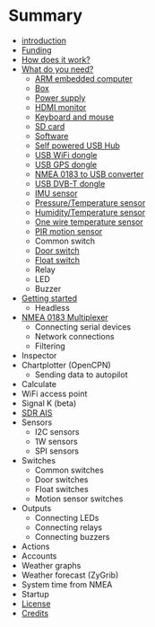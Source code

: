 # Summary

* [introduction](README.md)
* [Funding](funding.md)
* [How does it work?](how_does_it_work.md)
* [What do you need?](what_do_you_need.md)
   * [ARM embedded computer](arm_computer.md)
   * [Box](box.md)
   * [Power supply](power_supply.md)
   * [HDMI monitor](monitor.md)
   * [Keyboard and mouse](keyboard.md)
   * [SD card](sd_card.md)
   * [Software](software.md)
   * [Self powered USB Hub](hub.md)
   * [USB WiFi dongle](wifi_dongle.md)
   * [USB GPS dongle](gps_dongle.md)
   * [NMEA 0183 to USB converter](nmea_converter.md)
   * [USB DVB-T dongle](dvb-t_dongle.md)
   * [IMU sensor](imu_sensor.md)
   * [Pressure/Temperature sensor](pressure_sensor.md)
   * [Humidity/Temperature sensor](humidity_sensor.md)
   * [One wire temperature sensor](1w_temp_sensor.md)
   * [PIR motion sensor](motion.md)
   * Common switch
   * [Door switch](door_sw.md)
   * [Float switch](float_sw.md)
   * Relay
   * LED
   * Buzzer
* [Getting started](getting_started.md)
   * Headless
* [NMEA 0183 Multiplexer](nmea_multiplexer.md)
   * Connecting serial devices
   * Network connections
   * Filtering
* Inspector
* Chartplotter (OpenCPN)
   * Sending data to autopilot
* Calculate
* WiFi access point
* Signal K (beta)
* [SDR AIS](sdr_ais.md)
* Sensors
   * I2C sensors
   * 1W sensors
   * SPI sensors
* Switches
   * Common switches
   * Door switches
   * Float switches
   * Motion sensor switches
* Outputs
   * Connecting LEDs
   * Connecting relays
   * Connecting buzzers
* Actions
* Accounts
* Weather graphs
* Weather forecast (ZyGrib)
* System time from NMEA
* Startup
* [License](license.md)
* [Credits](credits.md)


